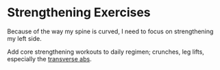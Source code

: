 # Strengthening Exercises

Because of the way my spine is curved, I need to focus on strengthening my left
side.

Add core strengthening workouts to daily regimen; crunches, leg lifts,
especially the [transverse abs].

[transverse abs]:
    https://www.healthline.com/health/fitness-exercise/transverse-abdominal-exercises#how-to-engage-it

